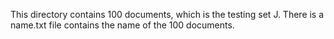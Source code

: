 This directory contains 100 documents, which is the testing set J.
There is a name.txt file contains the name of the 100 documents.
